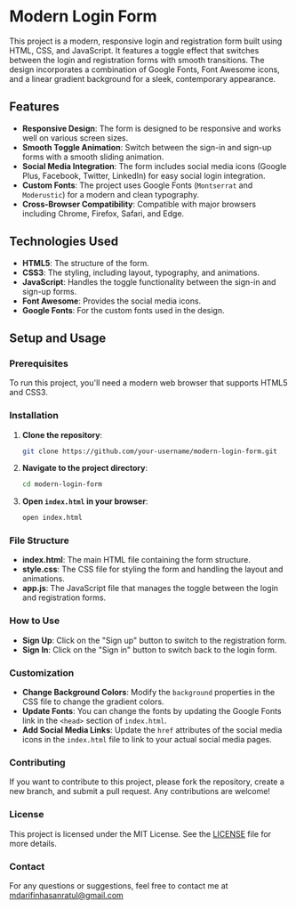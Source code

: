 # Modern Login Form

This project is a modern, responsive login and registration form built using HTML, CSS, and JavaScript. It features a toggle effect that switches between the login and registration forms with smooth transitions. The design incorporates a combination of Google Fonts, Font Awesome icons, and a linear gradient background for a sleek, contemporary appearance.

## Features

- **Responsive Design**: The form is designed to be responsive and works well on various screen sizes.
- **Smooth Toggle Animation**: Switch between the sign-in and sign-up forms with a smooth sliding animation.
- **Social Media Integration**: The form includes social media icons (Google Plus, Facebook, Twitter, LinkedIn) for easy social login integration.
- **Custom Fonts**: The project uses Google Fonts (`Montserrat` and `Moderustic`) for a modern and clean typography.
- **Cross-Browser Compatibility**: Compatible with major browsers including Chrome, Firefox, Safari, and Edge.

## Technologies Used

- **HTML5**: The structure of the form.
- **CSS3**: The styling, including layout, typography, and animations.
- **JavaScript**: Handles the toggle functionality between the sign-in and sign-up forms.
- **Font Awesome**: Provides the social media icons.
- **Google Fonts**: For the custom fonts used in the design.

## Setup and Usage

### Prerequisites

To run this project, you'll need a modern web browser that supports HTML5 and CSS3.

### Installation

1. **Clone the repository**:
    ```bash
    git clone https://github.com/your-username/modern-login-form.git
    ```

2. **Navigate to the project directory**:
    ```bash
    cd modern-login-form
    ```

3. **Open `index.html` in your browser**:
    ```bash
    open index.html
    ```

### File Structure

- **index.html**: The main HTML file containing the form structure.
- **style.css**: The CSS file for styling the form and handling the layout and animations.
- **app.js**: The JavaScript file that manages the toggle between the login and registration forms.

### How to Use

- **Sign Up**: Click on the "Sign up" button to switch to the registration form.
- **Sign In**: Click on the "Sign in" button to switch back to the login form.

### Customization

- **Change Background Colors**: Modify the `background` properties in the CSS file to change the gradient colors.
- **Update Fonts**: You can change the fonts by updating the Google Fonts link in the `<head>` section of `index.html`.
- **Add Social Media Links**: Update the `href` attributes of the social media icons in the `index.html` file to link to your actual social media pages.

### Contributing

If you want to contribute to this project, please fork the repository, create a new branch, and submit a pull request. Any contributions are welcome!

### License

This project is licensed under the MIT License. See the [LICENSE](LICENSE) file for more details.

### Contact

For any questions or suggestions, feel free to contact me at mdarifinhasanratul@gmail.com

